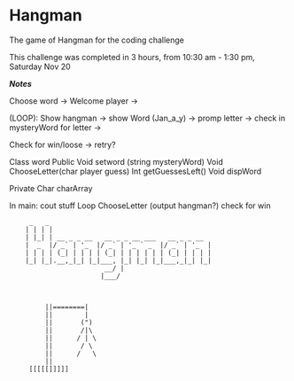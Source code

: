 # Hangman
The game of Hangman for the coding challenge

This challenge was completed in 3 hours, from 10:30 am - 1:30 pm, Saturday Nov 20

*****Notes*****

Choose word -> Welcome player ->

(LOOP): Show hangman -> show Word (Jan_a_y) -> promp letter -> check in mysteryWord for letter ->

Check for win/loose -> retry?


Class word
Public
Void setword (string mysteryWord)
Void ChooseLetter(char player guess)
Int getGuessesLeft()
Void dispWord

Private
Char charArray


In main:
cout stuff
Loop ChooseLetter (output hangman?)
check for win



         _   _
        | | | |                                       
        | |_| | __ _ _ __   __ _ _ __ ___   __ _ _ __  
        |  _  |/ _` | '_  |/ _` | '_ ` _  |/ _` | '_  |
        | | | | (_| | | | | (_| | | | | | | (_| | | | |
        |_| |_|.__,_|_| |_|___, |_| |_| |_|___,_|_| |_|
                            __/ |                      
                           |___/ 
                           
                           
                           
             ||========|
             ||        | 
             ||       (") 
             ||       /|\   
             ||      / | \  
             ||       / \  
             ||      /   \ 
             ||              
         [[[[[]]]]]          
                           
